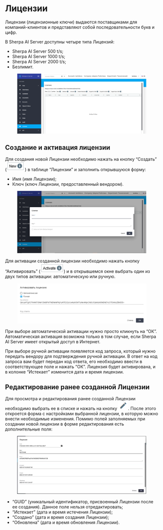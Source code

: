 # Лицензии

Лицензии (лицензионные ключи) выдаются поставщиками для компаний-клиентов и представляют собой последовательности букв и цифр.

В Sherpa AI Server доступны четыре типа Лицензий:

* Sherpa AI Server 500 t/s;
* Sherpa AI Server 1000 t/s;
* Sherpa AI Server 2000 t/s;
* Безлимит.

<figure><img src="../../.gitbook/assets/2025-07-03_16-23-29.png" alt=""><figcaption></figcaption></figure>

## Создание и активация лицензии

Для создания новой Лицензии необходимо нажать на кнопку “Создать” (![](<../../.gitbook/assets/изображение (141).png>)) в таблице “Лицензии” и заполнить открывшуюся форму:

* Имя (имя Лицензии);
* Ключ (ключ Лицензии, предоставленный вендором).

<figure><img src="../../.gitbook/assets/изображение (139).png" alt=""><figcaption></figcaption></figure>

Для активации созданной лицензии необходимо нажать кнопку “Активировать” (![](<../../.gitbook/assets/изображение (140).png>)) и в открывшемся окне выбрать один из двух типов активации: автоматическую или ручную.

<figure><img src="../../.gitbook/assets/изображение (142).png" alt=""><figcaption></figcaption></figure>

При выборе автоматической активации нужно просто кликнуть на “ОК”. Автоматическая активация возможна только в том случае, если Sherpa AI Server имеет открытый доступ в Интернет.

При выборе ручной активации появляется код запроса, который нужно передать вендору для подтверждения ручной активации. В ответ на код запроса вам будет передан код ответа, его необходимо ввести в соответствующее поле и нажать “ОК”. Лицензия будет активирована, и в колонке “Истекает” изменится дата и время лицензии.

## Редактирование ранее созданной Лицензии

Для просмотра и редактирования ранее созданной Лицензии необходимо выбрать ее в списке и нажать на кнопку ![](<../../.gitbook/assets/2025-04-17_22-35-51 (6).png>). После этого откроется форма с настройками выбранной лицензии, в которую можно внести необходимые изменения. Помимо полей заполняемых при создании новой лицензии в форме редактирования есть дополнительные поля:

<figure><img src="../../.gitbook/assets/изображение (143).png" alt=""><figcaption></figcaption></figure>

* “GUID” (уникальный идентификатор, присвоенный Лицензии после ее создания). Данное поле нельзя отредактировать;
* “Истекает” (дата и время истечения Лицензии);
* “Создано” (дата и время создания Лицензии);
* “Обновлена” (дата и время обновления Лицензии).

